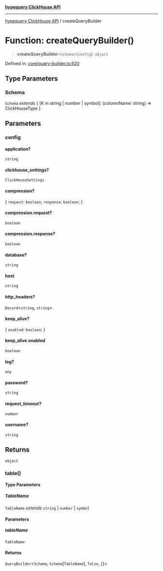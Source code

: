 [**hypequery ClickHouse API**](../README.md)

***

[hypequery ClickHouse API](../globals.md) / createQueryBuilder

# Function: createQueryBuilder()

> **createQueryBuilder**\<`Schema`\>(`config`): `object`

Defined in: [core/query-builder.ts:620](https://github.com/hypequery/hypequery/blob/64a7970b0d65bd3e69a2e7876f19dbfe29817833/packages/clickhouse/src/core/query-builder.ts#L620)

## Type Parameters

### Schema

`Schema` *extends* \{ \[K in string \| number \| symbol\]: (columnName: string) =\> ClickHouseType \}

## Parameters

### config

#### application?

`string`

#### clickhouse_settings?

`ClickHouseSettings`

#### compression?

\{ `request`: `boolean`; `response`: `boolean`; \}

#### compression.request?

`boolean`

#### compression.response?

`boolean`

#### database?

`string`

#### host

`string`

#### http_headers?

`Record`\<`string`, `string`\>

#### keep_alive?

\{ `enabled`: `boolean`; \}

#### keep_alive.enabled

`boolean`

#### log?

`any`

#### password?

`string`

#### request_timeout?

`number`

#### username?

`string`

## Returns

`object`

### table()

#### Type Parameters

##### TableName

`TableName` *extends* `string` \| `number` \| `symbol`

#### Parameters

##### tableName

`TableName`

#### Returns

`QueryBuilder`\<`Schema`, `Schema`\[`TableName`\], `false`, \{\}\>
